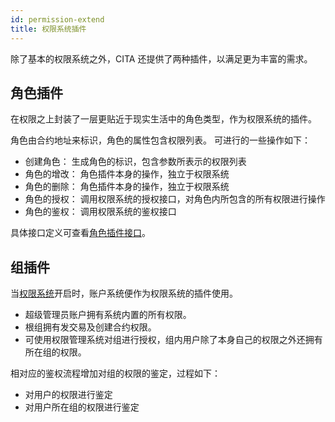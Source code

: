 ```yaml
---
id: permission-extend
title: 权限系统插件
---
```


除了基本的权限系统之外，CITA 还提供了两种插件，以满足更为丰富的需求。

## 角色插件

在权限之上封装了一层更贴近于现实生活中的角色类型，作为权限系统的插件。

角色由合约地址来标识，角色的属性包含权限列表。
可进行的一些操作如下：

* 创建角色： 生成角色的标识，包含参数所表示的权限列表
* 角色的增改： 角色插件本身的操作，独立于权限系统
* 角色的删除： 角色插件本身的操作，独立于权限系统
* 角色的授权： 调用权限系统的授权接口，对角色内所包含的所有权限进行操作
* 角色的鉴权： 调用权限系统的鉴权接口

具体接口定义可查看[角色插件接口]。

## 组插件

当[权限系统]开启时，账户系统便作为权限系统的插件使用。

* 超级管理员账户拥有系统内置的所有权限。
* 根组拥有发交易及创建合约权限。
* 可使用权限管理系统对组进行授权，组内用户除了本身自己的权限之外还拥有所在组的权限。

相对应的鉴权流程增加对组的权限的鉴定，过程如下：

* 对用户的权限进行鉴定
* 对用户所在组的权限进行鉴定

[权限系统]: ./permission
[角色插件接口]: ../system-contract-interface/interface#newrole

